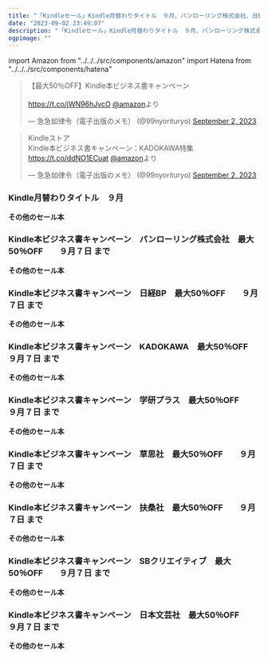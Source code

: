 ```yaml
---
title: "「Kindleセール」Kindle月替わりタイトル　９月、パンローリング株式会社、日経BP、KADOKAWA、学研プラス、草思社、扶桑社、SBクリエイティブ、日本文芸社"
date: "2023-09-02 23:49:07"
description: "「Kindleセール」Kindle月替わりタイトル　９月、パンローリング株式会社、日経BP、KADOKAWA、学研プラス、草思社、扶桑社、SBクリエイティブ、日本文芸社"
ogpimage: ""
---
```

import Amazon from "../../../src/components/amazon"
import Hatena from "../../../src/components/hatena"






<blockquote class="twitter-tweet"><p lang="ja" dir="ltr">【最大50％OFF】Kindle本ビジネス書キャンペーン<br/><br/> <a href="https://t.co/jWN96hJvcO">https://t.co/jWN96hJvcO</a> <a href="https://twitter.com/amazon?ref_src=twsrc%5Etfw">@amazon</a>より</p>&mdash; 急急如律令（電子出版のメモ） (@99nyorituryo) <a href="https://twitter.com/99nyorituryo/status/1697851127247823194?ref_src=twsrc%5Etfw">September 2, 2023</a></blockquote> 


<blockquote class="twitter-tweet"><p lang="ja" dir="ltr">Kindleストア<br/> Kindle本ビジネス書キャンペーン：KADOKAWA特集 <a href="https://t.co/ddNO1ECuat">https://t.co/ddNO1ECuat</a> <a href="https://twitter.com/amazon?ref_src=twsrc%5Etfw">@amazon</a>より</p>&mdash; 急急如律令（電子出版のメモ） (@99nyorituryo) <a href="https://twitter.com/99nyorituryo/status/1697850978685645233?ref_src=twsrc%5Etfw">September 2, 2023</a></blockquote>


### Kindle月替わりタイトル　９月

<Amazon asin="B07F1189D3" />


<Amazon asin="B09RWD1TQ7" />



<Amazon asin="B01MPXWKKV" />



**その他のセール本**

<Hatena src="https://kyukyunyorituryo.github.io/kindle_sale/html/Monthly-Change.html" title=""/>


### Kindle本ビジネス書キャンペーン　パンローリング株式会社　最大50％OFF　　９月７日 まで

<Amazon asin="B07YY2WV6K" />


<Amazon asin="B077GH9SZ6" />



<Amazon asin="B07D56J524" />


**その他のセール本**

<Hatena src="https://kyukyunyorituryo.github.io/kindle_sale/html/20230907a22083212051panrolling.html" title=""/>


### Kindle本ビジネス書キャンペーン　日経BP　最大50％OFF　　９月７日 まで

<Amazon asin="B098SCY765" />



<Amazon asin="B09LYHKDVP" />



<Amazon asin="B0BLRHBPLM" />


**その他のセール本**

<Hatena src="https://kyukyunyorituryo.github.io/kindle_sale/html/20230907a22083212051nikkeibp.html" title=""/>


### Kindle本ビジネス書キャンペーン　KADOKAWA　最大50％OFF　　９月７日 まで

<Amazon asin="B08696CC2Q" />


<Amazon asin="B088LWL4G2" />


<Amazon asin="B0B346SCXS" />


**その他のセール本**

<Hatena src="https://kyukyunyorituryo.github.io/kindle_sale/html/20230907a22083212051kadokawa.html" title=""/>


### Kindle本ビジネス書キャンペーン　学研プラス　最大50％OFF　　９月７日 まで
<Amazon asin="B08D6LSF5X" />


<Amazon asin="B00JZGPP4G" />


<Amazon asin="B016QDED16" />


**その他のセール本**

<Hatena src="https://kyukyunyorituryo.github.io/kindle_sale/html/20230907a22083212051gakken.html" title=""/>


### Kindle本ビジネス書キャンペーン　草思社　最大50％OFF　　９月７日 まで
<Amazon asin="B01FTIQY6G" />


<Amazon asin="B083ZDMHKH" />


<Amazon asin="B07F46Q9P2" />


**その他のセール本**

<Hatena src="https://kyukyunyorituryo.github.io/kindle_sale/html/20230907a22083212051soshisha.html" title=""/>


### Kindle本ビジネス書キャンペーン　扶桑社　最大50％OFF　　９月７日 まで

<Amazon asin="B08Y5JQ73L" />


<Amazon asin="B09NVJYF7L" />


<Amazon asin="B0C2ZGKN9B" />


**その他のセール本**

<Hatena src="https://kyukyunyorituryo.github.io/kindle_sale/html/20230907a22083212051fusosha.html" title=""/>


### Kindle本ビジネス書キャンペーン　SBクリエイティブ　最大50％OFF　　９月７日 まで

<Amazon asin="B08PKJZYPJ" />

<Amazon asin="B081QY8KV7" />


<Amazon asin="B081RBQ8GG" />



**その他のセール本**

<Hatena src="https://kyukyunyorituryo.github.io/kindle_sale/html/20230907a22083212051sbc.html" title=""/>


### Kindle本ビジネス書キャンペーン　日本文芸社　最大50％OFF　　９月７日 まで

<Amazon asin="B07GKK167J" />


<Amazon asin="B01CQQVRMA" />


<Amazon asin="B07DVXQLL1" />


**その他のセール本**

<Hatena src="https://kyukyunyorituryo.github.io/kindle_sale/html/20230907a22083212051nihonbungeisha.html" title=""/>

